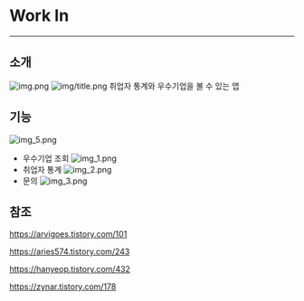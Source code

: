 # Work In
---
## 소개
![img.png](img/splash.png) ![img/title.png](img/title.png)
취업자 통계와 우수기업을 볼 수 있는 앱
## 기능

![img_5.png](img_5.png)
- 우수기업 조회
![img_1.png](img/topcompany.png)
- 취업자 통계
![img_2.png](img/center.png)
- 문의
![img_3.png](img/job.png)
## 참조

https://arvigoes.tistory.com/101

https://aries574.tistory.com/243

https://hanyeop.tistory.com/432

https://zynar.tistory.com/178
